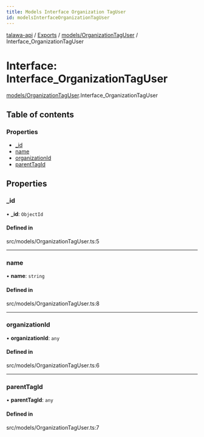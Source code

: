 ```yaml
---
title: Models Interface Organization TagUser
id: modelsInterfaceOrganizationTagUser
---
```

[talawa-api](../README.md) / [Exports](../modules.md) / [models/OrganizationTagUser](../modules/models_OrganizationTagUser.md) / Interface\_OrganizationTagUser

# Interface: Interface\_OrganizationTagUser

[models/OrganizationTagUser](../modules/models_OrganizationTagUser.md).Interface_OrganizationTagUser

## Table of contents

### Properties

- [\_id](models_OrganizationTagUser.Interface_OrganizationTagUser.md#_id)
- [name](models_OrganizationTagUser.Interface_OrganizationTagUser.md#name)
- [organizationId](models_OrganizationTagUser.Interface_OrganizationTagUser.md#organizationid)
- [parentTagId](models_OrganizationTagUser.Interface_OrganizationTagUser.md#parenttagid)

## Properties

### \_id

• **\_id**: `ObjectId`

#### Defined in

src/models/OrganizationTagUser.ts:5

___

### name

• **name**: `string`

#### Defined in

src/models/OrganizationTagUser.ts:8

___

### organizationId

• **organizationId**: `any`

#### Defined in

src/models/OrganizationTagUser.ts:6

___

### parentTagId

• **parentTagId**: `any`

#### Defined in

src/models/OrganizationTagUser.ts:7
